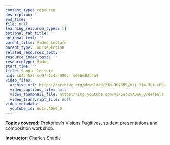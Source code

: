 ```yaml
---
content_type: resource
description: ''
end_time: ''
file: null
learning_resource_types: []
optional_tab_title: ''
optional_text: ''
parent_title: Video Lecture
parent_type: CourseSection
related_resources_text: ''
resource_index_text: ''
resourcetype: Video
start_time: ''
title: Sample lecture
uid: cb4b4537-cc97-1c4a-990c-fe06be83b4a4
video_files:
  archive_url: https://archive.org/download/21M-304S09/mit-21m.304-s09-lec01_300k_pano.mp4
  video_captions_file: null
  video_thumbnail_file: https://img.youtube.com/vi/6utcvADn6_0/default.jpg
  video_transcript_file: null
video_metadata:
  youtube_id: 6utcvADn6_0
---
```


**Topics covered**: Prokofiev's Visions Fugitives, student presentations and composition workshop.

**Instructor**: Charles Shadle